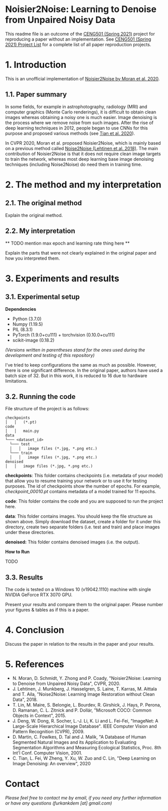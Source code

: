 # Noisier2Noise: Learning to Denoise from Unpaired Noisy Data

This readme file is an outcome of the [CENG501 (Spring 2021)](http://kovan.ceng.metu.edu.tr/~sinan/DL/) project for reproducing a paper without an implementation. See [CENG501 (Spring 2021) Project List](https://github.com/sinankalkan/CENG501-Spring2021) for a complete list of all paper reproduction projects.

# 1. Introduction

This is an unofficial implementation of [Noisier2Noise by Moran et al. 2020](https://arxiv.org/abs/1910.11908).

## 1.1. Paper summary

In some fields, for example in astrophotography, radiology (MRI) and computer graphics (Monte Carlo renderings), it is difficult to obtain clean images whereas obtaining a noisy one is much easier. Image denoising is the process where we remove noise from such images. After the rise of deep learning techniques in 2012, people began to use CNNs for this purpose and proposed various methods (see [Tian et al. 2020](https://arxiv.org/abs/1912.13171)). 

In CVPR 2020, Moran et al. proposed Noisier2Noise, which is mainly based on a previous method called [Noise2Noise (Lehtinen et al. 2018)](https://arxiv.org/abs/1803.04189). The main contribution of Noisier2Noise is that it does not require clean image targets to train the network, whereas most deep learning base image denoising techniques (including Noise2Noise) do need them in training time.

# 2. The method and my interpretation

## 2.1. The original method

Explain the original method.

## 2.2. My interpretation 

** TODO mention max epoch and learning rate thing here **

Explain the parts that were not clearly explained in the original paper and how you interpreted them.

# 3. Experiments and results

## 3.1. Experimental setup

**Dependencies**

* Python (3.7.0)
* Numpy (1.19.5)
* PIL (8.3.1)
* PyTorch (1.9.0+cu111) + torchvision (0.10.0+cu111)
* scikit-image (0.18.2)

_(Versions written in parentheses stand for the ones used during the development and testing of this repository)_

I've tried to keep configurations the same as much as possible. However, there is one significant difference. In the original paper, authors have used a batch size of 32. But in this work, it is reduced to 16 due to hardware limitations. 

## 3.2. Running the code

File structure of the project is as follows:

```
checkpoints
│   │   (*.pt)
code
│   │   main.py
data
└─── <dataset_id>
  └─── test
  │   │   image files (*.jpg, *.png etc.)
  └─── train
  │   │   image files (*.jpg, *.png etc.)
denoised
│   │   image files (*.jpg, *.png etc.)
```

**checkpoints**: This folder contains checkpoints (i.e. metadata of your model) that allow you to resume training your network or to use it for testing purposes. The id of checkpoints show the number of epochs. For example, _checkpoint_00010.pt_ contains metadata of a model trained for 11 epochs.

**code**: This folder contains the code and you are supposed to run the project here.

**data**: This folder contains images. You should keep the file structure as shown above. Simply download the dataset, create a folder for it under this directory, create two separate folders (i.e. test and train) and place images under these directories.

**denoised:** This folder contains denoised images (i.e. the output).

**How to Run**

TODO

## 3.3. Results

The code is tested on a Windows 10 (v19042.1110) machine with single NVIDIA GeForce RTX 3070 GPU.

Present your results and compare them to the original paper. Please number your figures & tables as if this is a paper.

# 4. Conclusion

Discuss the paper in relation to the results in the paper and your results.

# 5. References

* N. Moran, D. Schmidt, Y. Zhong and P. Coady, "Noisier2Noise: Learning to Denoise from Unpaired Noisy Data", CVPR, 2020.
* J. Lehtinen, J. Munkberg, J. Hasselgren, S. Laine, T. Karras, M. Aittala and T. Aila, "Noise2Noise: Learning Image Restoration without Clean Data", 2018.
* T. Lin, M. Maire, S. Belongie, L. Bourdev, R. Girshick, J. Hays, P. Perona, D. Ramanan, C. L. Zitnick and P. Dollár, "Microsoft COCO: Common Objects in Context", 2015.
* J. Deng, W. Dong, R. Socher, L.-J. Li, K. Li and L. Fei-Fei, "ImageNet: A Large-Scale Hierarchical Image Database". IEEE Computer Vision and Pattern Recognition (CVPR), 2009.
* D. Martin, C. Fowlkes, D. Tal and J. Malik, "A Database of Human Segmented Natural Images and its Application to Evaluating Segmentation Algorithms and Measuring Ecological Statistics, Proc. 8th Int'l Conf. Computer Vision, 2001.
* C. Tian, L. Fei, W Zheng, Y. Xu, W. Zuo and C. Lin, "Deep Learning on Image Denoising: An overview", 2020

# Contact

_Please feel free to contact me by email, if you need any further information or have any questions (furkankdem [at] gmail.com)_
